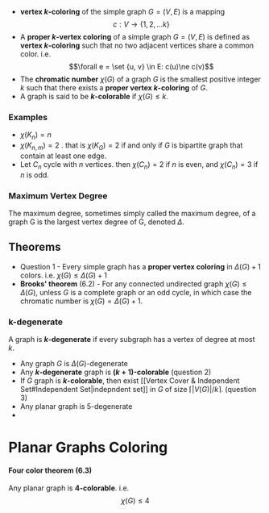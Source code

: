 
- **vertex $k$-coloring** of the simple graph $G=(V,E)$ is a mapping $$c: V \to \left\{{1, 2, \ldots k}\right\}$$
- A **proper $k$-vertex coloring** of a simple graph $G=(V, E)$ is defined as **vertex $k$-coloring** such that no two adjacent vertices share a common color. i.e. $$\forall e = \set {u, v} \in E:  c(u)\ne c(v)$$
- The **chromatic number** $\chi(G)$ of a graph $G$ is the smallest positive integer $k$ such that there exists a **proper vertex $k$-coloring** of $G$.
- A graph is said to be **$k$-colorable** if $\chi(G) \leq k$.

### Examples
- $\chi(K_n)=n$
- $\chi(K_{n,m})=2$ . that is $\chi(K_{G})=2$ if and only if $G$ is bipartite graph that contain at least one edge.
- Let $C_n$ cycle with $n$ vertices. then $\chi(C_{n})=2$ if $n$ is even, and $\chi(C_{n})=3$ if $n$ is odd.

### Maximum Vertex Degree
The maximum degree, sometimes simply called the maximum degree, of a graph G is the largest vertex degree of G, denoted $\Delta$.


## Theorems 
- Question 1 - Every simple graph has a **proper vertex coloring** in $\Delta(G)+1$ colors. i.e.  $\chi(G) \leq \Delta(G)+1$
- **Brooks' theorem** (6.2) - For any connected undirected graph $\chi(G)\leq \Delta(G)$, unless $G$ is a complete graph or an odd cycle, in which case the chromatic number is $\chi(G)=\Delta(G)+1$.


### k-degenerate
A graph is **$k$-degenerate** if every subgraph has a vertex of degree at most $k$.

- Any graph $G$ is $\Delta(G)$-degenerate
- Any **$k$-degenerate** graph is **$(k+1)$-colorable** (question 2)
- If $G$ graph is **$k$-colorable**, then exist [[Vertex Cover & Independent Set#Independent Set|indepndent set]] in $G$ of size $\lceil {|V(G)|} /{k} \rceil$. (question 3)
- Any planar graph is 5-degenerate
- 



# Planar Graphs Coloring

#### Four color theorem (6.3)
Any planar graph is **4-colorable**. i.e. $$\chi(G) \leq 4$$
 






 



